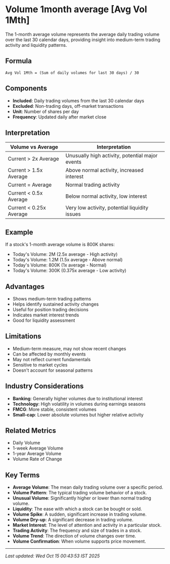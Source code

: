 # Volume 1month average [Avg Vol 1Mth]

The 1-month average volume represents the average daily trading volume over the last 30 calendar days, providing insight into medium-term trading activity and liquidity patterns.

## Formula
```text
Avg Vol 1Mth = (Sum of daily volumes for last 30 days) / 30
```

## Components
- **Included**: Daily trading volumes from the last 30 calendar days
- **Excluded**: Non-trading days, off-market transactions
- **Unit**: Number of shares per day
- **Frequency**: Updated daily after market close

## Interpretation
| Volume vs Average | Interpretation |
|-------------------|----------------|
| Current > 2x Average | Unusually high activity, potential major events |
| Current > 1.5x Average | Above normal activity, increased interest |
| Current = Average | Normal trading activity |
| Current < 0.5x Average | Below normal activity, low interest |
| Current < 0.25x Average | Very low activity, potential liquidity issues |

## Example
If a stock's 1-month average volume is 800K shares:
- Today's Volume: 2M (2.5x average - High activity)
- Today's Volume: 1.2M (1.5x average - Above normal)
- Today's Volume: 800K (1x average - Normal)
- Today's Volume: 300K (0.375x average - Low activity)

## Advantages
- Shows medium-term trading patterns
- Helps identify sustained activity changes
- Useful for position trading decisions
- Indicates market interest trends
- Good for liquidity assessment

## Limitations
- Medium-term measure, may not show recent changes
- Can be affected by monthly events
- May not reflect current fundamentals
- Sensitive to market cycles
- Doesn't account for seasonal patterns

## Industry Considerations
- **Banking**: Generally higher volumes due to institutional interest
- **Technology**: High volatility in volumes during earnings seasons
- **FMCG**: More stable, consistent volumes
- **Small-cap**: Lower absolute volumes but higher relative activity

## Related Metrics
- Daily Volume
- 1-week Average Volume
- 1-year Average Volume
- Volume Rate of Change

## Key Terms
- **Average Volume**: The mean daily trading volume over a specific period.
- **Volume Pattern**: The typical trading volume behavior of a stock.
- **Unusual Volume**: Significantly higher or lower than normal trading volume.
- **Liquidity**: The ease with which a stock can be bought or sold.
- **Volume Spike**: A sudden, significant increase in trading volume.
- **Volume Dry-up**: A significant decrease in trading volume.
- **Market Interest**: The level of attention and activity in a particular stock.
- **Trading Activity**: The frequency and size of trades in a stock.
- **Volume Trend**: The direction of volume changes over time.
- **Volume Confirmation**: When volume supports price movement.

---
*Last updated: Wed Oct 15 00:43:53 IST 2025*
